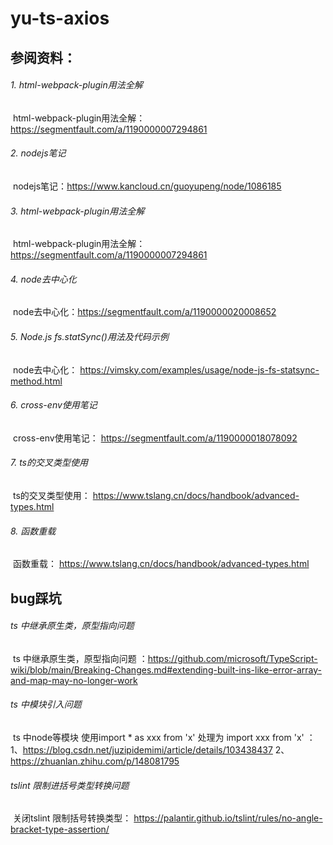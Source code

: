 # yu-ts-axios

## 参阅资料：

###### 1. html-webpack-plugin用法全解

​	html-webpack-plugin用法全解： https://segmentfault.com/a/1190000007294861 

###### 2. nodejs笔记

​	nodejs笔记：https://www.kancloud.cn/guoyupeng/node/1086185

###### 3. html-webpack-plugin用法全解

​	html-webpack-plugin用法全解： https://segmentfault.com/a/1190000007294861 

###### 4. node去中心化

​	node去中心化：https://segmentfault.com/a/1190000020008652

###### 5. Node.js fs.statSync()用法及代码示例

​	node去中心化： https://vimsky.com/examples/usage/node-js-fs-statsync-method.html

###### 6. cross-env使用笔记

​	 cross-env使用笔记： https://segmentfault.com/a/1190000018078092

###### 7. ts的交叉类型使用

​	 ts的交叉类型使用： https://www.tslang.cn/docs/handbook/advanced-types.html

###### 8. 函数重载

​	 函数重载： https://www.tslang.cn/docs/handbook/advanced-types.html

## bug踩坑

###### ts 中继承原生类，原型指向问题

​	ts 中继承原生类，原型指向问题 ：https://github.com/microsoft/TypeScript-wiki/blob/main/Breaking-Changes.md#extending-built-ins-like-error-array-and-map-may-no-longer-work 

###### ts 中模块引入问题

​	ts 中node等模块 使用import * as  xxx  from 'x' 处理为 import xxx from 'x'  ：1、https://blog.csdn.net/juzipidemimi/article/details/103438437  2、https://zhuanlan.zhihu.com/p/148081795

###### tslint 限制进括号类型转换问题

​	关闭tslint 限制括号转换类型： https://palantir.github.io/tslint/rules/no-angle-bracket-type-assertion/

